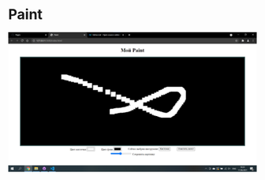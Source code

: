 # Paint

[![](https://github.com/Zei0/Paint/blob/main/Pict/%D0%A1%D0%BD%D0%B8%D0%BC%D0%BE%D0%BA%20%D1%8D%D0%BA%D1%80%D0%B0%D0%BD%D0%B0%202021-06-11%20163319.png?raw=true)](https://github.com/Zei0/Paint/blob/main/Pict/%D0%A1%D0%BD%D0%B8%D0%BC%D0%BE%D0%BA%20%D1%8D%D0%BA%D1%80%D0%B0%D0%BD%D0%B0%202021-06-11%20163319.png?raw=true)
